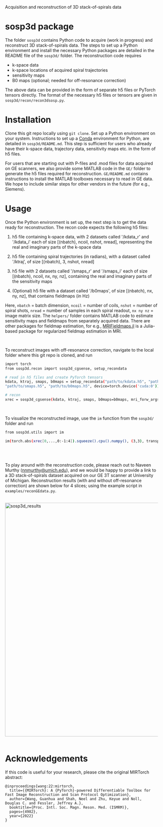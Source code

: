 Acquisition and reconstruction of 3D stack-of-spirals data

# sosp3d package

The folder `sosp3d` contains Python code to acquire (work in progress) 
and reconstruct 3D stack-of-spirals data. The steps to set up a Python environment
and install the necessary Python packages are detailed in the README file of
the `sosp3d/` folder. The reconstruction code
requires
* k-space data
* k-space locations of acquired spiral trajectories
* sensitivity maps
* B0 maps (optional; needed for off-resonance correction)

The above data can be provided in the form of separate h5 files or PyTorch tensors 
directly. The format of the necessary h5 files or tensors are given
in `sosp3d/recon/recon3dsosp.py`.

# Installation

Clone this git repo locally using `git clone`. 
Set up a Python environment on your system.
Instructions to set up a [Conda](https://docs.conda.io/en/latest/)
environment for Python, are detailed in `sosp3d/README.md`. This step
is sufficient for users who already have their k-space data, trajectory data,
sensitivity maps etc. in the form of h5 files.

For users that are starting out with P-files and .mod files for data
acquired on GE scanners, we also provide some MATLAB code in the `GE/` folder
to generate the 
h5 files required for reconstruction. `GE/README.md`
contains instructions to install the MATLAB toolboxes necessary to 
read in GE data. We hope to include similar steps for other vendors in
the future (for e.g., Siemens).

# Usage

Once the Python environment is set up, the next step is to get the data
ready for reconstruction. The recon code expects the following h5 files:

1. h5 file containing k-space data, with 2 datasets called '/kdata_r' and '/kdata_i' 
each of size [(nbatch), ncoil, nshot, nread],
representing the real and imaginary parts of the k-space data

2. h5 file containing spiral trajectories (in radians), 
with a dataset called '/ktraj',
of size [(nbatch), 3, nshot, nread]

3. h5 file with 2 datasets called '/smaps_r' and '/smaps_i' each of
size [(nbatch), ncoil, nx, ny, nz], containing the real and imaginary
parts of the sensitivity maps

4. (Optional) h5 file with a dataset called '/b0maps', of size
[(nbatch), nx, ny, nz], that contains
fieldmaps (in Hz)

Here, `nbatch` = batch dimension, `ncoil` = number of coils,
`nshot` = number of spiral shots, `nread` = number of samples in each spiral readout,
`nx ny nz` = image matrix size. The `helpers/` folder contains MATLAB code
to estimate sensitivity maps and fieldmaps from separately acquired data. There 
are other packages for fieldmap estimation, for e.g., 
[MRIFieldmaps.jl](https://github.com/MagneticResonanceImaging/MRIFieldmaps.jl) is
a Julia-based package for regularized fieldmap estimation in MRI.

</br>

To reconstruct images with off-resonance correction, navigate to the local folder
where this git repo is cloned, and run

```bash
import torch
from sosp3d.recon import sosp3d_cgsense, setup_recondata

# read in h5 files and create PyTorch tensors
kdata, ktraj, smaps, b0maps = setup_recondata("path/to/kdata.h5", "path/to/ktraj.h5",\
"path/to/smaps.h5", "path/to/b0maps.h5", device=torch.device('cuda:0'))

# recon
xrec = sosp3d_cgsense(kdata, ktraj, smaps, b0maps=b0maps, mri_forw_args={'numpoints': (6,6,1), 'L': 36})

```

</br>

To visualize the reconstructed image, use the `im` function from the `sosp3d/` folder and run

```bash
from sosp3d.utils import im

im(torch.abs(xrec[0,...,0:-1:4]).squeeze().cpu().numpy(), (3,3), transpose=True, savepath='path/to/xrec.png')
```

</br>
</br>

To play around with the reconstruction code, please reach out to Naveen Murthy (nnmurthy@umich.edu),
and we would be happy to provide a link to a 3D stack-of-spirals dataset acquired on our GE 3T scanner
at University of Michigan. Reconstruction results (with and without off-resonance correction)
are shown below for 4 slices; using the example script in `examples/reconGEdata.py`.
</br>
</br>

<img width="770" alt="sosp3d_results" src="https://github.com/nnmurthy/SOSP3d/assets/5600596/a1e4d8ca-3228-44e7-83ba-1a630ee8f82e">

</br>
</br>


# Acknowledgements

If this code is useful for your research, please cite the original MIRTorch abstract:

```
@inproceedings{wang:22:mirtorch,
  title={{MIRTorch}: A {PyTorch}-powered Differentiable Toolbox for Fast Image Reconstruction and Scan Protocol Optimization},
  author={Wang, Guanhua and Shah, Neel and Zhu, Keyue and Noll, Douglas C. and Fessler, Jeffrey A.},
  booktitle={Proc. Intl. Soc. Magn. Reson. Med. (ISMRM)},
  pages={4982},
  year={2022}
}
```






